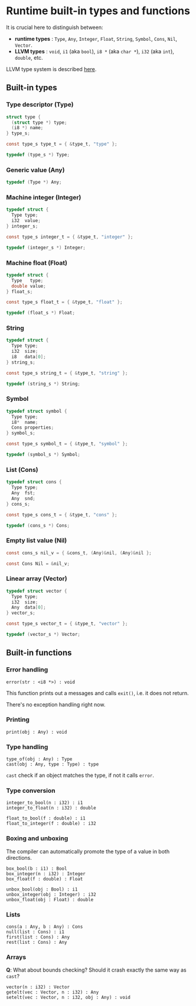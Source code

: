 # Runtime built-in types and functions

It is crucial here to distinguish between:

* **runtime types** : `Type`, `Any`, `Integer`, `Float`, `String`, `Symbol`, `Cons`, `Nil`, `Vector`. 
* **LLVM types** : `void`, `i1` (aka `bool`), `i8 *` (aka `char *`), `i32` (aka `int`), `double`, etc.

LLVM type system is described [here][LLVM types].

[LLVM types]: http://llvm.org/docs/LangRef.html#type-system

## Built-in types

### Type descriptor (Type)

```c
struct type {
  (struct type *) type;
  (i8 *) name;
} type_s;

const type_s type_t = { &type_t, "type" };

typedef (type_s *) Type;
```

### Generic value (Any)

```c
typedef (Type *) Any;
```

### Machine integer (Integer)

```c
typedef struct {
  Type type;
  i32  value;
} integer_s;

const type_s integer_t = { &type_t, "integer" };

typedef (integer_s *) Integer;
```

### Machine float (Float)

```c
typedef struct {
  Type   type;
  double value;
} float_s;

const type_s float_t = { &type_t, "float" };

typedef (float_s *) Float;
```

### String

```c
typedef struct {
  Type type;
  i32  size;
  i8   data[0];
} string_s;

const type_s string_t = { &type_t, "string" };

typedef (string_s *) String;
```

### Symbol

```c
typedef struct symbol {
  Type type;
  i8*  name;
  Cons properties;
} symbol_s;

const type_s symbol_t = { &type_t, "symbol" };

typedef (symbol_s *) Symbol;
```

### List (Cons)

```c
typedef struct cons {
  Type type;
  Any  fst;
  Any  snd;
} cons_s;

const type_s cons_t = { &type_t, "cons" };

typedef (cons_s *) Cons;
```

### Empty list value (Nil)

```c
const cons_s nil_v = { &cons_t, (Any)&nil, (Any)&nil };

const Cons Nil = &nil_v;
```

### Linear array (Vector)

```c
typedef struct vector {
  Type type;
  i32  size;
  Any  data[0];
} vector_s;

const type_s vector_t = { &type_t, "vector" };

typedef (vector_s *) Vector;
```

## Built-in functions

### Error handling

```
error(str : <i8 *>) : void
```

This function prints out a messages and calls `exit()`, i.e. it does not return.

There's no exception handling right now.

### Printing

```
print(obj : Any) : void
```

### Type handling

```
type_of(obj : Any) : Type
cast(obj : Any, type : Type) : type
```

`cast` check if an object matches the type, if not it calls `error`.

### Type conversion

```	
integer_to_bool(n : i32) : i1
integer_to_float(n : i32) : double
```

```
float_to_bool(f : double) : i1
float_to_integer(f : double) : i32
```

### Boxing and unboxing

The compiler can automatically promote the type of a value in both directions.

```
box_bool(b : i1) : Bool
box_integer(n : i32) : Integer 
box_float(f : double) : Float
```

```
unbox_bool(obj : Bool) : i1
unbox_integer(obj : Integer) : i32
unbox_float(obj : Float) : double
```

### Lists

```
cons(a : Any, b : Any) : Cons
null(list : Cons) : i1
first(list : Cons) : Any
rest(list : Cons) : Any
```

### Arrays

**Q**: What about bounds checking? Should it crash exactly the same way as `cast`?

```
vector(n : i32) : Vector
getelt(vec : Vector, n : i32) : Any
setelt(vec : Vector, n : i32, obj : Any) : void
```
